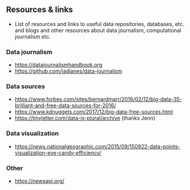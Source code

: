 ## Resources & links

* List of resources and links to useful data repositories, databases, etc. and blogs and other resources about data journalism, computational journalism etc.


### Data journalism

* https://datajournalismhandbook.org
* https://github.com/jadianes/data-journalism


### Data sources

* https://www.forbes.com/sites/bernardmarr/2016/02/12/big-data-35-brilliant-and-free-data-sources-for-2016/
* https://www.kdnuggets.com/2017/12/big-data-free-sources.html
* https://tinyletter.com/data-is-plural/archive (thanks Jenn)

### Data visualization

* https://news.nationalgeographic.com/2015/09/150922-data-points-visualization-eye-candy-efficiency/


### Other

* https://newsapi.org/
